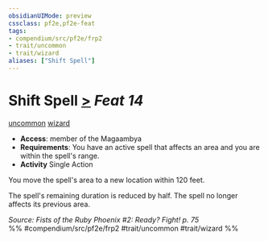 ```yaml
---
obsidianUIMode: preview
cssclass: pf2e,pf2e-feat
tags:
- compendium/src/pf2e/frp2
- trait/uncommon
- trait/wizard
aliases: ["Shift Spell"]
---
```

# Shift Spell  [>](/rules/core-rulebook/chapter-9-playing-the-game.md#Actions "Single Action") *Feat 14*  
[uncommon](/rules/traits/uncommon.md)  [wizard](/rules/traits/wizard.md)  

- **Access**: member of the Magaambya
- **Requirements**: You have an active spell that affects an area and you are within the spell's range.
- **Activity** Single Action

You move the spell's area to a new location within 120 feet.

The spell's remaining duration is reduced by half. The spell no longer affects its previous area.

*Source: Fists of the Ruby Phoenix #2: Ready? Fight! p. 75*  
%% #compendium/src/pf2e/frp2 #trait/uncommon #trait/wizard %%